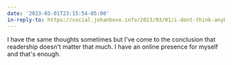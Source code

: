 ```yaml
---
date: '2023-03-01T23:15:54-05:00'
in-reply-to: https://social.johanbove.info/2023/03/01/i-dont-think-anybody-would-miss-my
---
```


I have the same thoughts sometimes but I've come to the conclusion that readership doesn't matter that much. I have an online presence for myself and that's enough. 